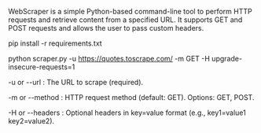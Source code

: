 WebScraper is a simple Python-based command-line tool to perform HTTP requests and retrieve content from a specified URL. It supports GET and POST requests and allows the user to pass custom headers.

pip install -r requirements.txt

python scraper.py -u https://quotes.toscrape.com/ -m GET -H upgrade-insecure-requests=1

-u or --url : The URL to scrape (required).

-m or --method : HTTP request method (default: GET). Options: GET, POST.

-H or --headers : Optional headers in key=value format (e.g., key1=value1 key2=value2).

